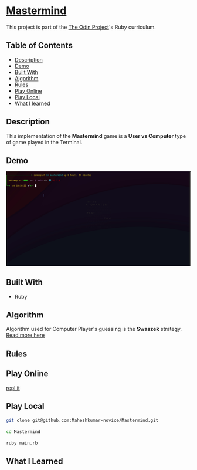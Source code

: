 
# [Mastermind](https://en.wikipedia.org/wiki/Mastermind_(board_game))
This project is part of the [The Odin Project](https://www.theodinproject.com/paths/full-stack-ruby-on-rails/courses/ruby-programming/lessons/mastermind)'s Ruby curriculum.

## Table of Contents
* [Description](#description)
* [Demo](#demo)
* [Built With](#built-with)
* [Algorithm](#algorithm)
* [Rules](#rules)
* [Play Online](#play-online)
* [Play Local](#play-local)
* [What I learned](#what-i-learned)

## Description
This implementation of the **Mastermind** game is a **User vs Computer** type of game played in the Terminal.
</br>
## Demo
![Example](./assets/example.gif)
</br>
## Built With
* Ruby
## Algorithm
Algorithm used for Computer Player's guessing is the **Swaszek** strategy. [Read more here](https://puzzling.stackexchange.com/a/8884)
## Rules
## Play Online
[repl.it](https://replit.com/@TheGeek2/mastermind)
## Play Local
```sh
git clone git@github.com:Maheshkumar-novice/Mastermind.git
```
```sh
cd Mastermind
```
```sh
ruby main.rb
```
## What I Learned
